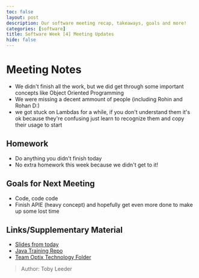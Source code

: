 ```yaml
---
toc: false
layout: post
description: Our software meeting recap, takeaways, goals and more!
categories: [software] 
title: Software Week [4] Meeting Updates
hide: false
---
```


# Meeting Notes
 - We didn't finish all the work, but we did get through some important concepts like Object Oriented Programming
 - We were missing a decent ammount of people (including Rohin and Rohan D:)
 - we got stuck on Lambdas for a while, if you don't understand them it's ok because they're confusing just learn to recognize them and copy their usage to start


## Homework
 - Do anything you didn't finish today
 - No extra homework this week because we didn't get to it!

## Goals for Next Meeting
 - Code, code code
 - Finish APIE (heavy concept) and hopefully get even more done to make up some lost time

## Links/Supplementary Material
 - [Slides from today](https://docs.google.com/presentation/d/1e8POkHVZ3OxgO2Z82tCjRrL3134yRakucqcEWiRxKQk/edit#slide=id.g1642d9cd631_0_1354)
 - [Java Training Repo](https://github.com/Team-Optix-3749/Java-Training)
 - [Team Optix Technology Folder](https://drive.google.com/drive/folders/1D4VNl_CzpGJff69jR2onBDxhrS-d7Ol8?usp=sharing)

> Author: Toby Leeder